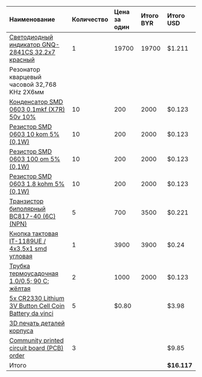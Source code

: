 Наименование|Количество|Цена за один|Итого BYR|Итого USD
:-----------|:---------|:-----------|:--------|:--------
[Светодиодный индикатор GNQ-2841CS 32,2х7 красный](http://belchip.by/product/?selected_product=00001523)|1|19700|19700|$1.211
Резонатор кварцевый часовой 32,768 KHz 2Х6мм||||
[Конденсатор SMD 0603 0,1mkf (X7R) 50v 10%](http://belchip.by/product/?selected_product=00006225)|10|200|2000|$0.123
[Резистор SMD 0603 10 kom 5% (0,1W)](http://belchip.by/product/?selected_product=00001220)|10|200|2000|$0.123
[Резистор SMD 0603 100 om 5% (0,1W)](http://belchip.by/product/?selected_product=00001176)|10|200|2000|$0.123
[Резистор SMD 0603 1,8 kohm 5% (0,1W)](http://belchip.by/product/?selected_product=00000196)|10|200|2000|$0.123
[Транзистор биполярный BC817-40 (6C) (NPN)](http://belchip.by/product/?selected_product=00005218)|5|700|3500|$0.221
[Кнопка тактовая IT-1189UE / 4x3,5x1 smd угловая](http://belchip.by/product/?selected_product=00003280)|1|3900|3900|$0.24
[Трубка термоусадочная 1,0/0,5; 90 C; жёлтая](http://belchip.by/product/?selected_product=00012463)|2|1000|2000|$0.123
[5x CR2330 Lithium 3V Button Cell Coin Battery da vinci](http://www.aliexpress.com/item/5x-CR2330-ECRCR2330-KCRCR2330-BRCR2330-Lithium-3V-Button-Cell-Coin-Battery-Wholesale-da-vinci/32437135071.html)|5|$0.80||$3.98
[3D печать деталей корпуса](http://in3d.by/3d-printers/3d)||||
[Community printed circuit board (PCB) order](https://oshpark.com/)|3|||$9.85
Итого||||**$16.117**
